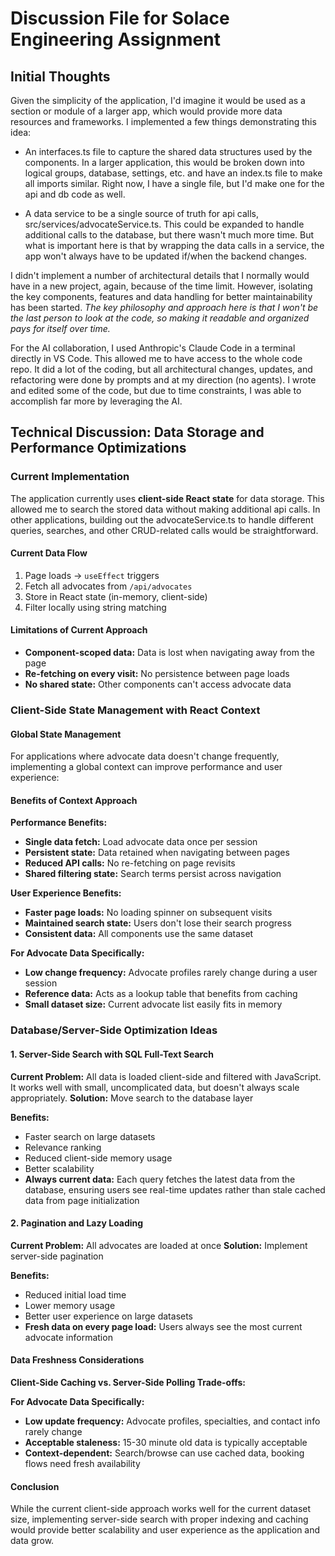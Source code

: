 # Discussion File for Solace Engineering Assignment

## Initial Thoughts

Given the simplicity of the application, I'd imagine it would be used as a section or module of a larger app, which would provide more data resources and frameworks. I implemented a few things demonstrating this idea:

- An interfaces.ts file to capture the shared data structures used by the components. In a larger application, this would be broken down into logical groups, database, settings, etc. and have an index.ts file to make all imports similar. Right now, I have a single file, but I'd make one for the api and db code as well.

- A data service to be a single source of truth for api calls, src/services/advocateService.ts. This could be expanded to handle additional calls to the database, but there wasn't much more time. But what is important here is that by wrapping the data calls in a service, the app won't always have to be updated if/when the backend changes.

I didn't implement a number of architectural details that I normally would have in a new project, again, because of the time limit. However, isolating the key components, features and data handling for better maintainability has been started. _The key philosophy and approach here is that I won't be the last person to look at the code, so making it readable and organized pays for itself over time._

For the AI collaboration, I used Anthropic's Claude Code in a terminal directly in VS Code. This allowed me to have access to the whole code repo. It did a lot of the coding, but all architectural changes, updates, and refactoring were done by prompts and at my direction (no agents). I wrote and edited some of the code, but due to time constraints, I was able to accomplish far more by leveraging the AI.

## Technical Discussion: Data Storage and Performance Optimizations

### Current Implementation

The application currently uses **client-side React state** for data storage. This allowed me to search the stored data without making additional api calls. In other applications, building out the advocateService.ts to handle different queries, searches, and other CRUD-related calls would be straightforward.

#### Current Data Flow

1. Page loads → `useEffect` triggers
2. Fetch all advocates from `/api/advocates`
3. Store in React state (in-memory, client-side)
4. Filter locally using string matching

#### Limitations of Current Approach

- **Component-scoped data:** Data is lost when navigating away from the page
- **Re-fetching on every visit:** No persistence between page loads
- **No shared state:** Other components can't access advocate data

### Client-Side State Management with React Context

#### Global State Management

For applications where advocate data doesn't change frequently, implementing a global context can improve performance and user experience:

#### Benefits of Context Approach

**Performance Benefits:**

- **Single data fetch:** Load advocate data once per session
- **Persistent state:** Data retained when navigating between pages
- **Reduced API calls:** No re-fetching on page revisits
- **Shared filtering state:** Search terms persist across navigation

**User Experience Benefits:**

- **Faster page loads:** No loading spinner on subsequent visits
- **Maintained search state:** Users don't lose their search progress
- **Consistent data:** All components use the same dataset

**For Advocate Data Specifically:**

- **Low change frequency:** Advocate profiles rarely change during a user session
- **Reference data:** Acts as a lookup table that benefits from caching
- **Small dataset size:** Current advocate list easily fits in memory

### Database/Server-Side Optimization Ideas

#### 1. Server-Side Search with SQL Full-Text Search

**Current Problem:** All data is loaded client-side and filtered with JavaScript. It works well with small, uncomplicated data, but doesn't always scale appropriately.
**Solution:** Move search to the database layer

**Benefits:**

- Faster search on large datasets
- Relevance ranking
- Reduced client-side memory usage
- Better scalability
- **Always current data:** Each query fetches the latest data from the database, ensuring users see real-time updates rather than stale cached data from page initialization

#### 2. Pagination and Lazy Loading

**Current Problem:** All advocates are loaded at once
**Solution:** Implement server-side pagination

**Benefits:**

- Reduced initial load time
- Lower memory usage
- Better user experience on large datasets
- **Fresh data on every page load:** Users always see the most current advocate information

#### Data Freshness Considerations

**Client-Side Caching vs. Server-Side Polling Trade-offs:**

**For Advocate Data Specifically:**

- **Low update frequency:** Advocate profiles, specialties, and contact info rarely change
- **Acceptable staleness:** 15-30 minute old data is typically acceptable
- **Context-dependent:** Search/browse can use cached data, booking flows need fresh availability

#### Conclusion

While the current client-side approach works well for the current dataset size, implementing server-side search with proper indexing and caching would provide better scalability and user experience as the application and data grow.
